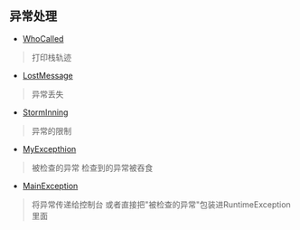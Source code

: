 ## 异常处理 ##

* [WhoCalled](https://github.com/ostreamBaba/machine-learning_ostreamBa/blob/master/thinking_in_java/exception/WhoCalled.java)
> 打印栈轨迹
* [LostMessage](https://github.com/ostreamBaba/machine-learning_ostreamBa/blob/master/thinking_in_java/exception/LostMessage.java)
> 异常丢失
* [StormInning](https://github.com/ostreamBaba/machine-learning_ostreamBa/blob/master/thinking_in_java/exception/StormyInning.java)
> 异常的限制
* [MyExcepthion](https://github.com/ostreamBaba/machine-learning_ostreamBa/blob/master/thinking_in_java/exception/MyException.java)
> 被检查的异常 检查到的异常被吞食
* [MainException](https://github.com/ostreamBaba/machine-learning_ostreamBa/blob/master/thinking_in_java/exception/MainException.java)
> 将异常传递给控制台 或者直接把"被检查的异常"包装进RuntimeException里面
